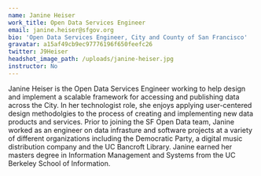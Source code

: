 ```yaml
---
name: Janine Heiser
work_title: Open Data Services Engineer
email: janine.heiser@sfgov.org
bio: 'Open Data Services Engineer, City and County of San Francisco'
gravatar: a15af49cb9ec97776196f650feefc26
twitter: J9Heiser
headshot_image_path: /uploads/janine-heiser.jpg
instructor: No
---
```



Janine Heiser is the Open Data Services Engineer working to help design and implement a scalable framework for accessing and publishing data across the City. In her technologist role, she enjoys applying user-centered design methodolgies to the process of creating and implementing new data products and services. Prior to joining the SF Open Data team, Janine worked as an engineer on data infrasture and software projects at a variety of different organizations including the Democratic Party, a digital music distribution company and the UC Bancroft Library. Janine earned her masters degree in Information Management and Systems from the UC Berkeley School of Information.